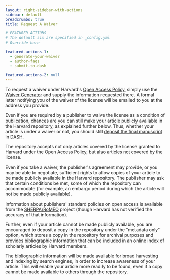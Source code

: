 ```yaml
---
layout: right-sidebar-with-actions
sidebar: default
breadcrumbs: true
title: Request A Waiver

# FEATURED ACTIONS
# The default six are specified in _config.yml
# Override here 

featured-actions-1:
  - generate-your-waiver
  - author-faqs
  - submit-to-dash

featured-actions-2: null
---
```


To request a waiver under Harvard's [Open Access Policy]({{site.baseurl}}/policies/), simply use the [Waiver Generator](https://osc.hul.harvard.edu/dash/authors/waiver/generate) and supply the information requested there. A formal letter notifying you of the waiver of the license will be emailed to you at the address you provide.

Even if you are required by a publisher to waive the license as a condition of publication, chances are you can still make your article publicly available in the Harvard repository, as explained further below. Thus, whether your article is under a waiver or not, you should still [deposit the final manuscript](https://osc.hul.harvard.edu/dash/quicksubmit) in [DASH](http://dash.harvard.edu).

The repository accepts not only articles covered by the license granted to Harvard under the Open Access Policy, but also articles not covered by the license.

Even if you take a waiver, the publisher's agreement may provide, or you may be able to negotiate, sufficient rights to allow copies of your article to be made publicly available in the Harvard repository. The publisher may ask that certain conditions be met, some of which the repository can accommodate (for example, an embargo period during which the article will not be made publicly available).

Information about publishers' standard policies on open access is available from the [SHERPA/RoMEO](http://www.sherpa.ac.uk/romeo/) project (though Harvard has not verified the accuracy of that information).

Further, even if your article cannot be made publicly available, you are encouraged to deposit a copy in the repository under the "metadata only" option, which stores a copy in the repository for archival purposes and provides bibliographic information that can be included in an online index of scholarly articles by Harvard members.

The bibliographic information will be made available for broad harvesting and indexing by search engines, in order to increase awareness of your article. This will enable your article more readily to be found, even if a copy cannot be made available to others through the repository.
